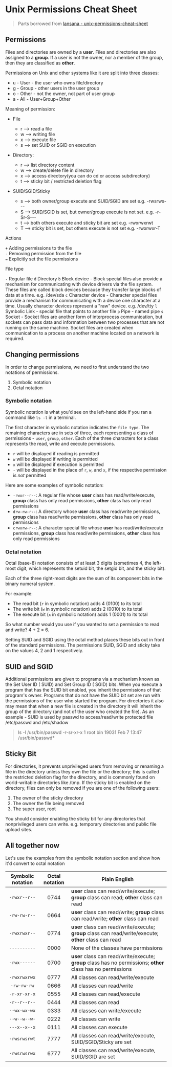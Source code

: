 # Unix Permissions Cheat Sheet

> Parts borrowed from [lansana - unix-permissions-cheat-sheet](https://github.com/lansana/unix-permissions-cheat-sheet)

## Permissions

Files and directories are owned by a **user**.
Files and directories are also assigned to a **group**.
If a user is not the owner, nor a member of the group, then they are classified as **other**.

Permissions on Unix and other systems like it are split into three classes:

- u - User - the user who owns file/directory
- g - Group - other users in the user group
- o - Other - not the owner, not part of user group
- a - All - User+Group+Other

Meaning of permission:

- File
  - r --> read a file
  - w --> writing file
  - x --> execute file
  - s --> set SUID or SGID on execution
- Directory:
  - r --> list directory content
  - w --> create/delete file in directory
  - x --> access directory(you can do cd or access subdirectory)
  - t --> sticky bit / restricted deletion flag

- SUID/SGID/Sticky
  - s --> both owner/group execute and SUID/SGID are set e.g. -rwsrws---
  - S --> SUID/SGID is set, but owner/group execute is not set. e.g. -r-Sr-S---
  - t --> both others execute and sticky bit are set e.g. -rwxrwxrwt
  - T --> sticky bit is set, but others execute is not set e.g. -rwxrwxr-T

Actions

`+` Adding permissions to the file  
`-` Removing permission from the file  
`=` Explicitly set the file permissions

File type

`-` Regular file
`d` Directory
`b` Block device - Block special files also provide a mechanism for communicating with device drivers via the file system. These files are called block devices because they transfer large blocks of data at a time. e.g. /dev/sda
`c` Character device - Character special files provide a mechanism for communicating with a device one character at a time. Usually character devices represent a "raw" device. e.g. /dev/tty
`l` Symbolic Link - special file that points to another file
`p` Pipe - named pipe
`s` Socket - Socket files are another form of interprocess communication, but sockets can pass data and information between two processes that are not running on the same machine. Socket files are created when communication to a process on another machine located on a network is required.

## Changing permissions

In order to change permissions, we need to first understand the two notations of permissions.

1. Symbolic notation
2. Octal notation

### Symbolic notation

Symbolic notation is what you'd see on the left-hand side if you ran a command like `ls -l` in a terminal.

The first character in symbolic notation indicates the `file type`. The remaining characters are in sets of three, each representing a class of permissions - `user`, `group`, `other`. Each of the three characters for a class represents the read, write and execute permissions.

- `r` will be displayed if reading is permitted
- `w` will be displayed if writing is permitted
- `x` will be displayed if execution is permitted
- `-` will be displayed in the place of `r`, `w`, and `x`, if the respective permission is *not* permitted

Here are some examples of symbolic notation:

- `-rwxr--r--`: A regular file whose **user** class has read/write/execute, **group** class has only read permissions, **other** class has only read permissions
- `drw-rw-r--`: A directory whose **user** class has read/write permissions, **group** class has read/write permissions, **other** class has only read permissions
- `crwxrw-r--`: A character special file whose **user** has read/write/execute permissions, **group** class has read/write permissions, **other** class has only read permissions

### Octal notation

Octal (base-8) notation consists of at least 3 digits (sometimes 4, the left-most digit, which represents the setuid bit, the setgid bit, and the sticky bit).

Each of the three right-most digits are the sum of its component bits in the binary numeral system.

For example:

- The read bit (`r` in symbolic notation) adds 4 (0100) to its total
- The write bit (`w` in symbolic notation) adds 2 (0010) to its total
- The execute bit (`x` in symbolic notation) adds 1 (0001) to its total

So what number would you use if you wanted to set a permission to read and write? 4 + 2 = 6.

Setting SUID and SGID using the octal method places these bits out in front of the standard permissions. The permissions SUID, SGID and sticky take on the values 4, 2 and 1 respectively.

## SUID and SGID

Additional permissions are given to programs via a mechanism known as the Set User ID ( SUID) and Set Group ID ( SGID) bits. When you execute a program that has the SUID bit enabled, you inherit the permissions of that program's owner. Programs that do not have the SUID bit set are run with the permissions of the user who started the program.
For directories it also may mean that when a new file is created in the directory it will inherit the group of the directory (and not of the user who created the file).
As an example - SUID is used by passwd to access/read/write protected file /etc/passwd and /etc/shadow

> ls -l /usr/bin/passwd
-r-sr-xr-x   1 root     bin         19031 Feb  7 13:47 /usr/bin/passwd*

## Sticky Bit

For directories, it prevents unprivileged users from removing or renaming a file in the directory unless they own the file or the directory; this is called the restricted deletion flag for the directory, and is commonly found on world-writable directories like /tmp.
If the sticky bit is enabled on the directory, files can only be removed if you are one of the following users:

1. The owner of the sticky directory
2. The owner the file being removed
3. The super user, root

You should consider enabling the sticky bit for any directories that nonprivileged users can write.
e.g. temporary directories and public file upload sites.

## All together now

Let's use the examples from the symbolic notation section and show how it'd convert to octal notation

|Symbolic notation|Octal notation|Plain English|
|:---------------:|:------------:|-------------|
|`-rwxr--r--`     |0744          |**user** class can read/write/execute; **group** class can read; **other** class can read|
|`-rw-rw-r--`     |0664          |**user** class can read/write; **group** class can read/write; **other** class can read  |
|`-rwxrwxr--`     |0774          |**user** class can read/write/execute; **group** class can read/write/execute; **other** class can read|
|`----------`     |0000          |None of the classes have permissions|
|`-rwx------`     |0700          |**user** class can read/write/execute; **group** class has no permissions; **other** class has no permissions|
|`-rwxrwxrwx`     |0777          |All classes can read/write/execute|
|`-rw-rw-rw`      |0666          |All classes can read/write|
|`-r-xr-xr-x`     |0555          |All classes can read/execute|
|`-r--r--r--`     |0444          |All classes can read|
|`--wx-wx-wx`     |0333          |All classes can write/execute|
|`--w--w--w-`     |0222          |All classes can write|
|`---x--x--x`     |0111          |All classes can execute|
|`-rwsrwsrwt`     |7777          |All classes can read/write/execute, SUID/SGID/Sticky are set|
|`-rwsrwsrwx`     |6777          |All classes can read/write/execute, SUID/SGID are set|
